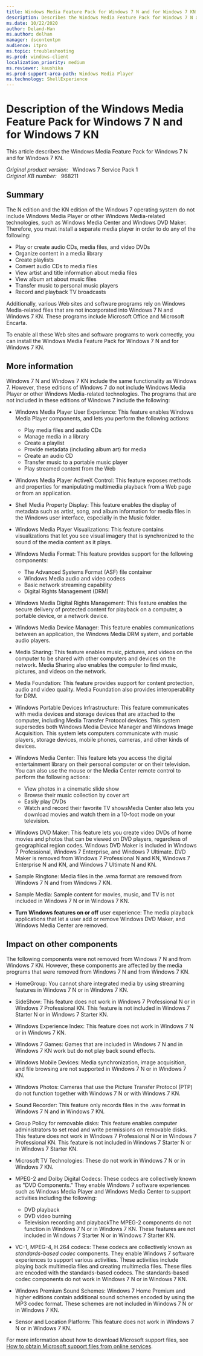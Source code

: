 ```yaml
---
title: Windows Media Feature Pack for Windows 7 N and for Windows 7 KN
description: Describes the Windows Media Feature Pack for Windows 7 N and for Windows 7 KN.
ms.date: 10/22/2020
author: Deland-Han
ms.author: delhan
manager: dscontentpm
audience: itpro
ms.topic: troubleshooting
ms.prod: windows-client
localization_priority: medium
ms.reviewer: kaushika
ms.prod-support-area-path: Windows Media Player
ms.technology: ShellExperience
---
```

# Description of the Windows Media Feature Pack for Windows 7 N and for Windows 7 KN

This article describes the Windows Media Feature Pack for Windows 7 N and for Windows 7 KN.

_Original product version:_ &nbsp; Windows 7 Service Pack 1  
_Original KB number:_ &nbsp; 968211

## Summary

The N edition and the KN edition of the Windows 7 operating system do not include Windows Media Player or other Windows Media-related technologies, such as Windows Media Center and Windows DVD Maker. Therefore, you must install a separate media player in order to do any of the following:

- Play or create audio CDs, media files, and video DVDs
- Organize content in a media library
- Create playlists
- Convert audio CDs to media files
- View artist and title information about media files
- View album art about music files
- Transfer music to personal music players
- Record and playback TV broadcasts

Additionally, various Web sites and software programs rely on Windows Media-related files that are not incorporated into Windows 7 N and Windows 7 KN. These programs include Microsoft Office and Microsoft Encarta.

To enable all these Web sites and software programs to work correctly, you can install the Windows Media Feature Pack for Windows 7 N and for Windows 7 KN.

## More information

Windows 7 N and Windows 7 KN include the same functionality as Windows 7. However, these editions of Windows 7 do not include Windows Media Player or other Windows Media-related technologies. The programs that are not included in these editions of Windows 7 include the following:

- Windows Media Player User Experience: This feature enables Windows Media Player components, and lets you perform the following actions:
  - Play media files and audio CDs
  - Manage media in a library
  - Create a playlist
  - Provide metadata (including album art) for media
  - Create an audio CD
  - Transfer music to a portable music player
  - Play streamed content from the Web

- Windows Media Player ActiveX Control: This feature exposes methods and properties for manipulating multimedia playback from a Web page or from an application.

- Shell Media Property Display: This feature enables the display of metadata such as artist, song, and album information for media files in the Windows user interface, especially in the Music folder.

- Windows Media Player Visualizations: This feature contains visualizations that let you see visual imagery that is synchronized to the sound of the media content as it plays.

- Windows Media Format: This feature provides support for the following components:
  - The Advanced Systems Format (ASF) file container
  - Windows Media audio and video codecs
  - Basic network streaming capability
  - Digital Rights Management (DRM)

- Windows Media Digital Rights Management: This feature enables the secure delivery of protected content for playback on a computer, a portable device, or a network device.

- Windows Media Device Manager: This feature enables communications between an application, the Windows Media DRM system, and portable audio players.

- Media Sharing: This feature enables music, pictures, and videos on the computer to be shared with other computers and devices on the network. Media Sharing also enables the computer to find music, pictures, and videos on the network.

- Media Foundation: This feature provides support for content protection, audio and video quality. Media Foundation also provides interoperability for DRM.

- Windows Portable Devices Infrastructure: This feature communicates with media devices and storage devices that are attached to the computer, including Media Transfer Protocol devices. This system supersedes both Windows Media Device Manager and Windows Image Acquisition. This system lets computers communicate with music players, storage devices, mobile phones, cameras, and other kinds of devices.

- Windows Media Center: This feature lets you access the digital entertainment library on their personal computer or on their television. You can also use the mouse or the Media Center remote control to perform the following actions:
  - View photos in a cinematic slide show
  - Browse their music collection by cover art
  - Easily play DVDs
  - Watch and record their favorite TV showsMedia Center also lets you download movies and watch them in a 10-foot mode on your television.

- Windows DVD Maker: This feature lets you create video DVDs of home movies and photos that can be viewed on DVD players, regardless of geographical region codes. Windows DVD Maker is included in Windows 7 Professional, Windows 7 Enterprise, and Windows 7 Ultimate. DVD Maker is removed from Windows 7 Professional N and KN, Windows 7 Enterprise N and KN, and Windows 7 Ultimate N and KN.

- Sample Ringtone: Media files in the .wma format are removed from Windows 7 N and from Windows 7 KN.

- Sample Media: Sample content for movies, music, and TV is not included in Windows 7 N or in Windows 7 KN.

- **Turn Windows features on or off** user experience: The media playback applications that let a user add or remove Windows DVD Maker, and Windows Media Center are removed.

## Impact on other components

The following components were not removed from Windows 7 N and from Windows 7 KN. However, these components are affected by the media programs that were removed from Windows 7 N and from Windows 7 KN.

- HomeGroup: You cannot share integrated media by using streaming features in Windows 7 N or in Windows 7 KN.

- SideShow: This feature does not work in Windows 7 Professional N or in Windows 7 Professional KN. This feature is not included in Windows 7 Starter N or in Windows 7 Starter KN.

- Windows Experience Index: This feature does not work in Windows 7 N or in Windows 7 KN.

- Windows 7 Games: Games that are included in Windows 7 N and in Windows 7 KN work but do not play back sound effects.

- Windows Mobile Devices: Media synchronization, image acquisition, and file browsing are not supported in Windows 7 N or in Windows 7 KN.

- Windows Photos: Cameras that use the Picture Transfer Protocol (PTP) do not function together with Windows 7 N or with Windows 7 KN.

- Sound Recorder: This feature only records files in the .wav format in Windows 7 N and in Windows 7 KN.

- Group Policy for removable disks: This feature enables computer administrators to set read and write permissions on removable disks. This feature does not work in Windows 7 Professional N or in Windows 7 Professional KN. This feature is not included in Windows 7 Starter N or in Windows 7 Starter KN.

- Microsoft TV Technologies: These do not work in Windows 7 N or in Windows 7 KN.

- MPEG-2 and Dolby Digital Codecs: These codecs are collectively known as "DVD Components." They enable Windows 7 software experiences such as Windows Media Player and Windows Media Center to support activities including the following:
  - DVD playback
  - DVD video burning
  - Television recording and playbackThe MPEG-2 components do not function in Windows 7 N or in Windows 7 KN. These features are not included in Windows 7 Starter N or in Windows 7 Starter KN.

- VC-1, MPEG-4, H.264 codecs: These codecs are collectively known as *standards-based codec* components. They enable Windows 7 software experiences to support various activities. These activities include playing back multimedia files and creating multimedia files. These files are encoded with the standards-based codecs. The standards-based codec components do not work in Windows 7 N or in Windows 7 KN.

- Windows Premium Sound Schemes: Windows 7 Home Premium and higher editions contain additional sound schemes encoded by using the MP3 codec format. These schemes are not included in Windows 7 N or in Windows 7 KN.

- Sensor and Location Platform: This feature does not work in Windows 7 N or in Windows 7 KN.

For more information about how to download Microsoft support files, see [How to obtain Microsoft support files from online services](https://support.microsoft.com/help/119591).
